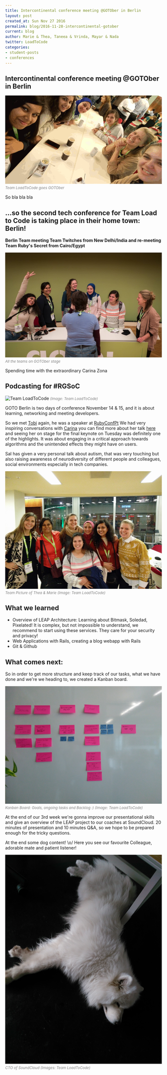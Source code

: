 ```yaml
---
title: Intercontinental conference meeting @GOTOber in Berlin
layout: post
created_at: Sun Nov 27 2016
permalink: blog/2016-11-28-intercontinental-gotober
current: blog
author: Marie & Thea, Taneea & Vrinda, Mayar & Nada
twitter: LoadToCode
categories:
- student-posts
- conferences
---
```

## <span class="color-red">Intercontinental conference meeting @GOTOber in Berlin</span>
![Team Twitches, Team Ruby's Secret and Team LoadToCode go GOTOber](/img/blog/2016/20161128-GOTOber_1.gif)<font color="grey"><small><i>Team LoadToCode goes GOTOber</i></small></font>

So bla bla bla
## <span class="color-red">...so the second tech conference for Team Load to Code is taking place in their home town: Berlin!</span>

**Berlin Team meeting Team Twitches from New Delhi/India and re-meeting Team Ruby's Secret from Cairo/Egypt**

![The 3 Teams meeting keynote speaker Carina Zona](/img/blog/2016/20161128-GOTOber_2.jpg)<font color="grey"><small><i>All the teams on GOTOber stage</i></small></font>

Spending time with the extraordinary Carina Zona


## <span class="color-red">Podcasting for #RGSoC</span>

![Team LoadToCode](/img/blog/2016//img/blog/2016/20161128-GOTOber_3.jpg)<font color="grey"><small><i> (Image: Team LoadToCode)</i></small></font>

GOTO Berlin is two days of conference November 14 & 15, and it is about learning, networking and meeting developers.

So we met [Tobi](https://twitter.com/pragtob) again, he was a speaker at [RubyConfPt](https://rubyconf.pt)
We had very inspiring conversations with [Carina](https://twitter.com/cczona) you can find more about her talk [here](https://gotocon.com/berlin-2016/speaker/Carina+C.+Zona) and seeing her on stage for the final keynote on Tuesday was definitely one of the highlights. It was about engaging in a critical approach towards algorithms and the unintended effects they might have on users.

Sal has given a very personal talk about autism, that was very touching but also raising awareness of neurodiversity of different people and colleagues, social environments especially in tech companies.

![Meeting the director of Women Who Code Berlin](/img/blog/2016/20161128-GOTOber_4.jpg)<font color="grey"><small><i>Team Picture of Thea & Marie (Image: Team LoadToCode)</i></small></font>

## <span class="color-red">What we learned</span>
* Overview of LEAP Architecture: Learning about Bitmask, Soledad, Pixelated! It is complex, but not impossible to understand, we recommend to start using these services. They care for your security and privacy!
* Web Applications with Rails, creating a blog webapp with Rails
* Git & Github

## <span class="color-red">What comes next:</span>

So in order to get more structure and keep track of our tasks, what we have done and we're we heading to, we created a Kanban board.

![Team LoadToCode](/img/blog/2016/team-loadtocode-Reallife-KANMAN-board.jpg)<font color="grey"><small><i>Kanban Board: Goals, ongoing tasks and Backlog :) (Image: Team LoadToCode)</i></small></font>

At the end of our 3rd week we're gonna improve our presentational skills and give an overview of the LEAP project to our coaches at SoundCloud. 20 minutes of presentation and 10 minutes Q&A, so we hope to be prepared enough for the tricky questions.

At the end some dog content! \o/ Here you see our favourite Colleague, adorable mate and patient listener!

![Team LoadToCode](/img/blog/2016/team-loadtocode-favourite-colleague.jpg)<font color="grey"><small><i>CTO of SoundCloud (Images: Team LoadToCode)</i></small></font>
